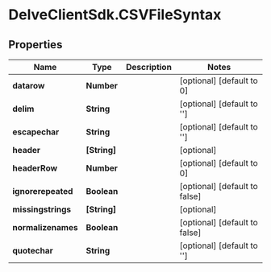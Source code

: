 # DelveClientSdk.CSVFileSyntax

## Properties

Name | Type | Description | Notes
------------ | ------------- | ------------- | -------------
**datarow** | **Number** |  | [optional] [default to 0]
**delim** | **String** |  | [optional] [default to &#39;&#39;]
**escapechar** | **String** |  | [optional] [default to &#39;&#39;]
**header** | **[String]** |  | [optional] 
**headerRow** | **Number** |  | [optional] [default to 0]
**ignorerepeated** | **Boolean** |  | [optional] [default to false]
**missingstrings** | **[String]** |  | [optional] 
**normalizenames** | **Boolean** |  | [optional] [default to false]
**quotechar** | **String** |  | [optional] [default to &#39;&#39;]


